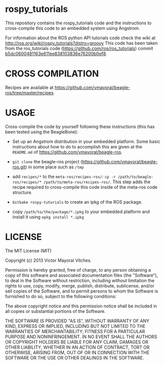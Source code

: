 rospy_tutorials
===============

This repository contains the rospy_tutorials code and the instructions to cross-compile this code to an embedded system using Angstrom.

For information about the ROS python API tutorials code check the wiki at http://ros.org/wiki/rospy_tutorials?distro=groovy
This code has been taken from the ros_tutorials code (https://github.com/ros/ros_tutorials) commit [b5dc0600481163e611ee838103836e76200b0ef8](https://github.com/ros/ros_tutorials/commit/b5dc0600481163e611ee838103836e76200b0ef8).

CROSS COMPILATION
=================

Recipes are available at https://github.com/vmayoral/beagle-ros/tree/master/recipes.


USAGE
=====

Cross-compile the code by yourself following these instructions (this has been tested using the BeagleBone):

* Set up an Angstrom distribution in your embedded platform. Some basic instructions about how to do to accomplish this are given at the `README.md`
of https://github.com/vmayoral/beagle-ros.

* `git clone` the beagle-ros project (https://github.com/vmayoral/beagle-ros.git) in some place such as `/tmp`

* add `recipes/*` to the `meta-ros/recipes-ros/`: `cp -r /path/to/beagle-ros/recipes/* /path/to/meta-ros/recipes-ros/`. This step adds the recipe required to cross-compile this code inside of the meta-ros
 code structure.

* `bitbake rospy-tutorials` to create an ipkg of the ROS package.

* copy `/path/to/the/package/*.ipkg` to your embedded platform and install it using `opkg install *.ipkg`

LICENSE
=======

The MIT License (MIT)

Copyright (c) 2013 Víctor Mayoral Vilches.

Permission is hereby granted, free of charge, to any person obtaining a copy of this software and associated documentation files (the "Software"), to deal in the Software without restriction, including without limitation the rights to use, copy, modify, merge, publish, distribute, sublicense, and/or sell copies of the Software, and to permit persons to whom the Software is furnished to do so, subject to the following conditions:

The above copyright notice and this permission notice shall be included in all copies or substantial portions of the Software.

THE SOFTWARE IS PROVIDED "AS IS", WITHOUT WARRANTY OF ANY KIND, EXPRESS OR IMPLIED, INCLUDING BUT NOT LIMITED TO THE WARRANTIES OF MERCHANTABILITY, FITNESS FOR A PARTICULAR PURPOSE AND NONINFRINGEMENT. IN NO EVENT SHALL THE AUTHORS OR COPYRIGHT HOLDERS BE LIABLE FOR ANY CLAIM, DAMAGES OR OTHER LIABILITY, WHETHER IN AN ACTION OF CONTRACT, TORT OR OTHERWISE, ARISING FROM, OUT OF OR IN CONNECTION WITH THE SOFTWARE OR THE USE OR OTHER DEALINGS IN THE SOFTWARE.



